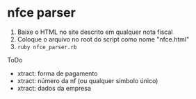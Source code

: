 # nfce parser

1. Baixe o HTML no site descrito em qualquer nota fiscal
2. Coloque o arquivo no root do script como nome "nfce.html"
3. `ruby nfce_parser.rb`

ToDo

- xtract: forma de pagamento
- xtract: número da nf (ou qualquer símbolo único)
- xtract: dados da empresa
